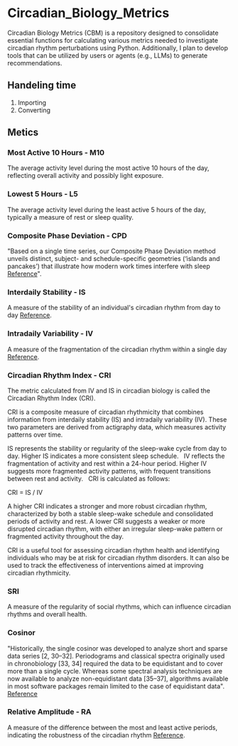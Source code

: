 # Circadian_Biology_Metrics
Circadian Biology Metrics (CBM) is a repository designed to consolidate essential functions for calculating various metrics needed to investigate circadian rhythm perturbations using Python. Additionally, I plan to develop tools that can be utilized by users or agents (e.g., LLMs) to generate recommendations.

## Handeling time
1) Importing
2) Converting

## Metics

### Most Active 10 Hours - M10
The average activity level during the most active 10 hours of the day, reflecting overall activity and possibly light exposure.

### Lowest 5 Hours - L5
The average activity level during the least active 5 hours of the day, typically a measure of rest or sleep quality.

### Composite Phase Deviation - CPD
"Based on a single time series, our Composite Phase Deviation method unveils distinct, subject- and schedule-specific geometries (‘islands and pancakes’) that illustrate how modern work times interfere with sleep [Reference](https://www.nature.com/articles/srep38601)".

### Interdaily Stability - IS
A measure of the stability of an individual's circadian rhythm from day to day [Reference](https://irispublishers.com/ann/fulltext/rest-activity-circadian-rhythm-and-light-exposure-using-wrist-actigraphy-in-icu-patients.ID.000787.php).

### Intradaily Variability - IV
A measure of the fragmentation of the circadian rhythm within a single day [Reference](https://irispublishers.com/ann/fulltext/rest-activity-circadian-rhythm-and-light-exposure-using-wrist-actigraphy-in-icu-patients.ID.000787.php).

### Circadian Rhythm Index - CRI
The metric calculated from IV and IS in circadian biology is called the Circadian Rhythm Index (CRI).

CRI is a composite measure of circadian rhythmicity that combines information from interdaily stability (IS) and intradaily variability (IV). These two parameters are derived from actigraphy data, which measures activity patterns over time.

IS represents the stability or regularity of the sleep-wake cycle from day to day. Higher IS indicates a more consistent sleep schedule.   
IV reflects the fragmentation of activity and rest within a 24-hour period. Higher IV suggests more fragmented activity patterns, with frequent transitions between rest and activity.   
CRI is calculated as follows:

CRI = IS / IV

A higher CRI indicates a stronger and more robust circadian rhythm, characterized by both a stable sleep-wake schedule and consolidated periods of activity and rest. A lower CRI suggests a weaker or more disrupted circadian rhythm, with either an irregular sleep-wake pattern or fragmented activity throughout the day.

CRI is a useful tool for assessing circadian rhythm health and identifying individuals who may be at risk for circadian rhythm disorders. It can also be used to track the effectiveness of interventions aimed at improving circadian rhythmicity.

### SRI
A measure of the regularity of social rhythms, which can influence circadian rhythms and overall health.

### Cosinor
"Historically, the single cosinor was developed to analyze short and sparse data series [2, 30–32]. Periodograms and classical spectra originally used in chronobiology [33, 34] required the data to be equidistant and to cover more than a single cycle. Whereas some spectral analysis techniques are now available to analyze non-equidistant data [35–37], algorithms available in most software packages remain limited to the case of equidistant data".
[Reference](https://tbiomed.biomedcentral.com/articles/10.1186/1742-4682-11-16)

### Relative Amplitude - RA
A measure of the difference between the most and least active periods, indicating the robustness of the circadian rhythm
[Reference](https://irispublishers.com/ann/fulltext/rest-activity-circadian-rhythm-and-light-exposure-using-wrist-actigraphy-in-icu-patients.ID.000787.php).


